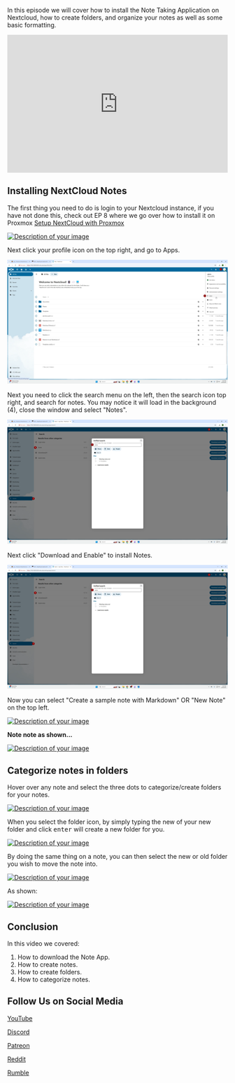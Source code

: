 In this episode we will cover how to install the Note Taking Application on Nextcloud, how to create folders, and organize your notes as well as some basic formatting. 

<div style="display: flex; justify-content: center; align-items: center; height: 100%;">
    <iframe width="560" height="315" src="https://www.youtube.com/embed/FNUBaMu0WJM?si=ig_ozj8DJslJkHrO" frameborder="0" allow="accelerometer; autoplay; clipboard-write; encrypted-media; gyroscope; picture-in-picture" allowfullscreen></iframe>
</div>

## Installing NextCloud Notes

The first thing you need to do is login to your Nextcloud instance, if you have not done this, check out EP 8 where we go over how to install it on Proxmox [Setup NextCloud with Proxmox](/homelabseries/EP8_nextcloud)

<a href="/images/EP23_notesinnextcloud/Still 2025-02-26 153633_1.4.1.png" class="image-expand">
    <img src="/images/EP23_notesinnextcloud/Still 2025-02-26 153633_1.4.1.png" alt="Description of your image">
</a>

Next click your profile icon on the top right, and go to Apps. 

<a href="/images/EP23_notesinnextcloud/Still 2025-02-26 153633_1.5.1.png" class="image-expand">
    <img src="/images/EP23_notesinnextcloud/Still 2025-02-26 153633_1.5.1.png" alt="Description of your image">
</a>

Next you need to click the search menu on the left, then the search icon top right, and search for notes. You may notice it will load in the background (4), close the window and select "Notes".

<a href="/images/EP23_notesinnextcloud/Still 2025-02-26 153633_1.5.2.png" class="image-expand">
    <img src="/images/EP23_notesinnextcloud/Still 2025-02-26 153633_1.5.2.png" alt="Description of your image">
</a>

Next click "Download and Enable" to install Notes. 

<a href="/images/EP23_notesinnextcloud/Still 2025-02-26 153633_1.5.2.png" class="image-expand">
    <img src="/images/EP23_notesinnextcloud/Still 2025-02-26 153633_1.5.2.png" alt="Description of your image">
</a>

Now you can select "Create a sample note with Markdown" OR "New Note" on the top left. 

<a href="/images/EP23_notesinnextcloud/Still 2025-02-26 153633_1.5.4.png" class="image-expand">
    <img src="/images/EP23_notesinnextcloud/Still 2025-02-26 153633_1.5.4.png" alt="Description of your image">
</a>

**Note note as shown...**

<a href="/images/EP23_notesinnextcloud/Still 2025-02-26 153633_1.7.1.png" class="image-expand">
    <img src="/images/EP23_notesinnextcloud/Still 2025-02-26 153633_1.7.1.png" alt="Description of your image">
</a>


## Categorize notes in folders
Hover over any note and select the three dots to categorize/create folders for your notes. 

<a href="/images/EP23_notesinnextcloud/Still 2025-02-26 153633_1.7.2.png" class="image-expand">
    <img src="/images/EP23_notesinnextcloud/Still 2025-02-26 153633_1.7.2.png" alt="Description of your image">
</a>

When you select the folder icon, by simply typing the new of your new folder and click <kbd>enter</kbd> will create a new folder for you.

<a href="/images/EP23_notesinnextcloud/Still 2025-02-26 153633_1.7.3.png" class="image-expand">
    <img src="/images/EP23_notesinnextcloud/Still 2025-02-26 153633_1.7.3.png" alt="Description of your image">
</a>

By doing the same thing on a note, you can then select the new or old folder you wish to move the note into. 

<a href="/images/EP23_notesinnextcloud/Still 2025-02-26 153633_1.7.4.png" class="image-expand">
    <img src="/images/EP23_notesinnextcloud/Still 2025-02-26 153633_1.7.4.png" alt="Description of your image">
</a>

As shown:

<a href="/images/EP23_notesinnextcloud/Still 2025-02-26 153633_1.7.5.png" class="image-expand">
    <img src="/images/EP23_notesinnextcloud/Still 2025-02-26 153633_1.7.5.png" alt="Description of your image">
</a>

## Conclusion
In this video we covered: 
1. How to download the Note App.
2. How to create notes.
3. How to create folders. 
4. How to categorize notes.

## Follow Us on Social Media

[YouTube](https://www.youtube.com/@learntohomelab)

[Discord](https://discord.gg/6MsHSJWZpH)

[Patreon](https://www.patreon.com/c/learntohomelab)

[Reddit](https://www.reddit.com/r/learntohomelab/)

[Rumble](https://rumble.com/c/c-7585051)